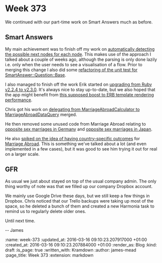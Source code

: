 Week 373
========

We continued with our part-time work on Smart Answers much as before.

## Smart Answers

My main achievement was to finish off my work on [automatically detecting the possible next nodes for each node][pr-2343]. This makes use of the approach I talked about a couple of weeks ago, although the parsing is only done lazily i.e. only when the user needs to see a visualisation of a flow. Prior to merging this change I also did some [refactoring of the unit test for SmartAnswer::Question::Base][pr-2340].

I also managed to finish off the work Erik started on [upgrading from Ruby v2.2.4 to v2.3.0][pr-2345]. It's always nice to stay up-to-date, but we also hoped that the app might benefit from [this supposed boost to ERB template rendering performance][rails-erb-template-rendering-performance].

Chris got his work on [delegating from MarriageAbroadCalculator to MarriageAbroadDataQuery][pr-2346] merged.

He then removed some unused code from Marriage Abroad relating to [opposite sex marriages in Germany][pr-2352] and [opposite sex marriages in Japan][pr-2349].

He also [spiked on the idea of having country-specific outcomes][pr-2354] for [Marriage Abroad][]. This is something we've talked about a lot (and even implemented in a few cases), but it was good to see him trying it out for real on a larger scale.

## GFR

As usual we just about stayed on top of the usual company admin. The only thing worthy of note was that we filled up our company Dropbox account.

We mainly use Google Drive these days, but we still keep a few things in Dropbox. Chris noticed that our Trello backups were taking up most of the space, so he deleted a bunch of them and created a new Harmonia task to remind us to regularly delete older ones.

Until next time.

-- James

[pr-2351]: https://github.com/alphagov/smart-answers/pull/2351
[pr-2345]: https://github.com/alphagov/smart-answers/pull/2345
[pr-2343]: https://github.com/alphagov/smart-answers/pull/2343
[pr-2340]: https://github.com/alphagov/smart-answers/pull/2340
[pr-2352]: https://github.com/alphagov/smart-answers/pull/2352
[pr-2354]: https://github.com/alphagov/smart-answers/pull/2354
[pr-2349]: https://github.com/alphagov/smart-answers/pull/2349
[pr-2346]: https://github.com/alphagov/smart-answers/pull/2346


[rails-erb-template-rendering-performance]: http://ruby-performance-book.com/blog/2016/02/is-ruby-2-3-faster-rails-erb-template-rendering-performance.html
[Marriage Abroad]: https://www.gov.uk/marriage-abroad

:name: week-373
:updated_at: 2016-03-16 09:10:23.207917000 +01:00
:created_at: 2016-03-16 09:10:23.207884000 +01:00
:render_as: Blog
:kind: draft
:is_page: true
:written_with: Kramdown
:author: james-mead
:page_title: Week 373
:extension: markdown
